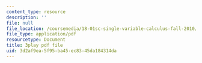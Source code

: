 ```yaml
---
content_type: resource
description: ''
file: null
file_location: /coursemedia/18-01sc-single-variable-calculus-fall-2010/3d2af9ea5f95ba45ec8345da184314da_hjZhPczMkL4.pdf
file_type: application/pdf
resourcetype: Document
title: 3play pdf file
uid: 3d2af9ea-5f95-ba45-ec83-45da184314da
---
```

